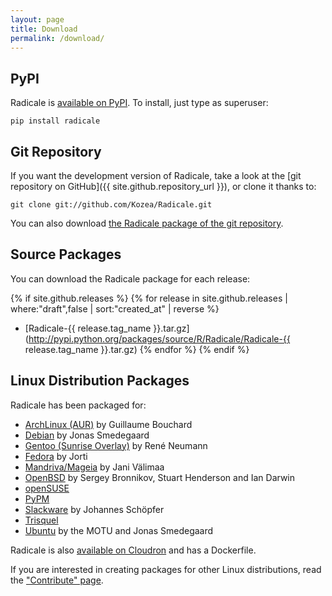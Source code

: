```yaml
---
layout: page
title: Download
permalink: /download/
---
```


## PyPI

Radicale is [available on PyPI](http://pypi.python.org/pypi/Radicale/). To
install, just type as superuser:

    pip install radicale

## Git Repository

If you want the development version of Radicale, take a look at the
[git repository on GitHub]({{ site.github.repository_url }}), or clone it
thanks to:

    git clone git://github.com/Kozea/Radicale.git

You can also download
[the Radicale package of the git repository](https://github.com/Kozea/Radicale/tarball/master).

## Source Packages

You can download the Radicale package for each release:

{% if site.github.releases %}
{% for release in site.github.releases | where:"draft",false | sort:"created_at" | reverse %}
- [Radicale-{{ release.tag_name }}.tar.gz](http://pypi.python.org/packages/source/R/Radicale/Radicale-{{ release.tag_name }}.tar.gz)
{% endfor %}
{% endif %}

## Linux Distribution Packages

Radicale has been packaged for:

- [ArchLinux (AUR)](https://aur.archlinux.org/packages/radicale/) by
  Guillaume Bouchard
- [Debian](http://packages.debian.org/radicale) by Jonas Smedegaard
- [Gentoo (Sunrise Overlay)](http://bugs.gentoo.org/show_bug.cgi?id=322811)
  by René Neumann
- [Fedora](https://admin.fedoraproject.org/pkgdb/package/radicale/) by Jorti
- [Mandriva/Mageia](http://sophie.zarb.org/search/results?search=radicale) by Jani
  Välimaa
- [OpenBSD](http://openports.se/productivity/radicale) by Sergey Bronnikov,
  Stuart Henderson and Ian Darwin
- [openSUSE](http://software.opensuse.org/package/Radicale?search_term=radicale)
- [PyPM](http://code.activestate.com/pypm/radicale/)
- [Slackware](http://schoepfer.info/slackware.xhtml#packages-network) by
  Johannes Schöpfer
- [Trisquel](http://packages.trisquel.info/search?searchon=names&keywords=radicale)
- [Ubuntu](http://packages.ubuntu.com/radicale) by the MOTU and Jonas
  Smedegaard

Radicale is also
[available on Cloudron](https://cloudron.io/button.html?app=org.radicale.cloudronapp)
and has a Dockerfile.

If you are interested in creating packages for other Linux distributions, read
the ["Contribute" page](/contribute/).
